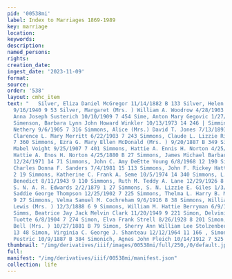 ```yaml
---
pid: '00538mi'
label: Index to Marriages 1869-1989
key: marriage
location: 
keywords: 
description: 
named_persons: 
rights: 
creation_date: 
ingest_date: '2023-11-09'
format: 
source: 
order: '538'
layout: cmhc_item
text: "   Silver, Eliza Daniel McGregor 11/14/1882 B 133 Silver, Helen M. Louie Aageson
  9/16/1940 9 53 Silver, Margaret (Mrs. ) William A. Woodrow 4/28/1903 7 235 Simanich,
  Anna Joseph Susterich 10/10/1909 7 454 Sime, Anton Mary Gegovic 1/27/1907 7 373
  Simenson, Barbara Lynn John Howard Winkler 10/13/1973 14 246 | Simmins, Wilbur Mary
  Nethery 9/6/1905 7 316 Simmons, Alice (Mrs.) David T. Jones 7/13/1893 6 233 Simmons,
  Clarence L. Mary Merritt 6/22/1903 7 243 Simmons, Claude L. Lizzie Rigby 10/17/1906
  7 360 Simmons, Ezra G. Mary Ellen McDonald (Mrs. ) 9/20/1887 B 349 Simmons, Frank
  Mabel Voight 9/25/1907 7 401 Simmons, Hattie A. Ennis H. Norton 4/25/1880 B 4 Simmons,
  Hattie A. Enos H. Norton 4/25/1880 B 27 Simmons, James Michael Barbara Hope Moore
  12/24/1971 14 71 Simmons, John C. Amy DeEtte Young 6/8/1968 12 190 Simmons, John
  Charles Donna F. Sanders 7/4/1981 15 113 Simmons, John F. Rickey Hattle 8/16/1879
  2 19 Simmons, Katherine C. Frank A. Seme 10/5/1974 14 340 Simmons, L. W. Ruth Margaret
  Benedict 8/11/1943 9 110 Simmons, Ruth M. Teddy A. Lane 12/29/1926 8 178 Simmons,
  S. N. A. R. Edwards 2/2/1879 1 27 Simmons, S. N. Lizzie E. Giles 1/3/1882 B 89 Simmons,
  Saddie George Thompson 12/25/1902 7 225 Simmons, Thelma L. Harry B. Mitchell 12/25/1938
  9 27 Simmons, Velma Samuel M. Cochreham 9/6/1916 8 38 Simmons, William M. Pauline
  Lewis (Mrs. ) 12/3/1888 6 9 Simmons, William M. Hattie Berryman 6/9/1913 7 543 -
  Simms, Beatrice Jay Jack Melvin Clark 11/20/1949 9 221 Simon, Delvini Ernestine
  Tuotte 6/8/1904 7 274 Simon, Elva Frank Strell 8/26/1928 8 201 Simon, Henry E. M.
  Bell (Mrs. ) 10/27/1881 B 79 Simon, Sherry Ann William Lee Stolzenberger 7/28/1969
  13 48 Simon, Virginia C. George J. Shanteau 12/12/1964 11 166 , Simonic, Nesha Frank
  Pestric 10/9/1887 B 384 Simonich, Agnes John Pleich 10/14/1912 7 525           528 "
thumbnail: "/img/derivatives/iiif/images/00538mi/full/250,/0/default.jpg"
full: 
manifest: "/img/derivatives/iiif/00538mi/manifest.json"
collection: life
---
```

